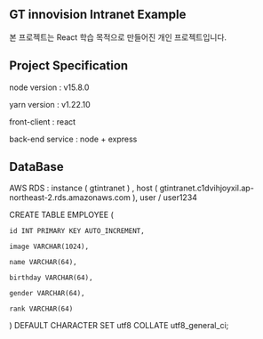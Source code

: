 ## GT innovision Intranet Example

본 프로젝트는 React 학습 목적으로 만들어진 개인 프로젝트입니다.

## Project Specification

node version : v15.8.0

yarn version : v1.22.10

front-client : react

back-end service : node + express

## DataBase
AWS RDS : instance ( gtintranet ) , host ( gtintranet.c1dvihjoyxil.ap-northeast-2.rds.amazonaws.com ), user / user1234

CREATE TABLE EMPLOYEE (

	id INT PRIMARY KEY AUTO_INCREMENT,

	image VARCHAR(1024),

	name VARCHAR(64),
	
	birthday VARCHAR(64),

	gender VARCHAR(64),

	rank VARCHAR(64)

) DEFAULT CHARACTER SET utf8 COLLATE utf8_general_ci;
